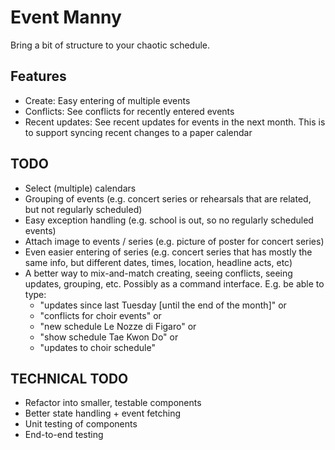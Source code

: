 Event Manny
===========

Bring a bit of structure to your chaotic schedule.

Features
--------
 * Create: Easy entering of multiple events
 * Conflicts: See conflicts for recently entered events
 * Recent updates: See recent updates for events in the next month.
     This is to support syncing recent changes to a paper calendar

TODO
----
 * Select (multiple) calendars
 * Grouping of events (e.g. concert series or rehearsals that are related,
      but not regularly scheduled)
 * Easy exception handling (e.g. school is out, so no regularly scheduled
      events)
 * Attach image to events / series (e.g. picture of poster for concert series)
 * Even easier entering of series (e.g. concert series that has mostly the
     same info,  but different dates, times, location, headline acts, etc)
 * A better way to mix-and-match creating, seeing conflicts, seeing updates, grouping, etc.
   Possibly as a command interface.  E.g. be able to type:
   * "updates since last Tuesday [until the end of the month]" or
   * "conflicts for choir events" or
   * "new schedule Le Nozze di Figaro" or
   * "show schedule Tae Kwon Do" or
   * "updates to choir schedule"


TECHNICAL TODO
--------------
 * Refactor into smaller, testable components
 * Better state handling + event fetching
 * Unit testing of components
 * End-to-end testing
